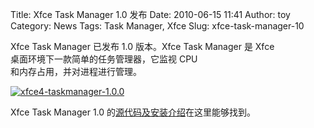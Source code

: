 Title: Xfce Task Manager 1.0 发布
Date: 2010-06-15 11:41
Author: toy
Category: News
Tags: Task Manager, Xfce
Slug: xfce-task-manager-10

Xfce Task Manager 已发布 1.0 版本。Xfce Task Manager 是 Xfce  
桌面环境下一款简单的任务管理器，它监视 CPU  
和内存占用，并对进程进行管理。

[![xfce4-taskmanager-1.0.0](http://i.linuxtoy.org/images/2010/06/thumb-xfce4-taskmanager-1.0.0.png)](http://i.linuxtoy.org/images/2010/06/xfce4-taskmanager-1.0.0.png)

Xfce Task Manager 1.0
的[源代码及安装介绍](http://goodies.xfce.org/projects/applications/xfce4-taskmanager)在这里能够找到。
